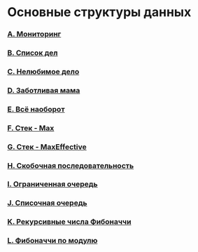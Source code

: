 # Основные структуры данных

### [A. Мониторинг](https://github.com/bitbybit/coding-practice/tree/main/yandex/data_types/monitoring/)

### [B. Список дел](https://github.com/bitbybit/coding-practice/tree/main/yandex/data_types/todo_list/)

### [C. Нелюбимое дело](https://github.com/bitbybit/coding-practice/tree/main/yandex/data_types/unfavourite_business/)

### [D. Заботливая мама](https://github.com/bitbybit/coding-practice/tree/main/yandex/data_types/caring_mom/)

### [E. Всё наоборот](https://github.com/bitbybit/coding-practice/tree/main/yandex/data_types/other_way_around/)

### [F. Стек - Max](https://github.com/bitbybit/coding-practice/tree/main/yandex/data_types/stack_max/)

### [G. Стек - MaxEffective](https://github.com/bitbybit/coding-practice/tree/main/yandex/data_types/stack_max_effective/)

### [H. Скобочная последовательность](https://github.com/bitbybit/coding-practice/tree/main/yandex/data_types/bracket_sequence/)

### [I. Ограниченная очередь](https://github.com/bitbybit/coding-practice/tree/main/yandex/data_types/limited_queue/)

### [J. Списочная очередь](https://github.com/bitbybit/coding-practice/tree/main/yandex/data_types/list_queue/)

### [K. Рекурсивные числа Фибоначчи](https://github.com/bitbybit/coding-practice/tree/main/yandex/data_types/recursive_fibonacci_numbers/)

### [L. Фибоначчи по модулю](https://github.com/bitbybit/coding-practice/tree/main/yandex/data_types/fibonacci_modulo/)
